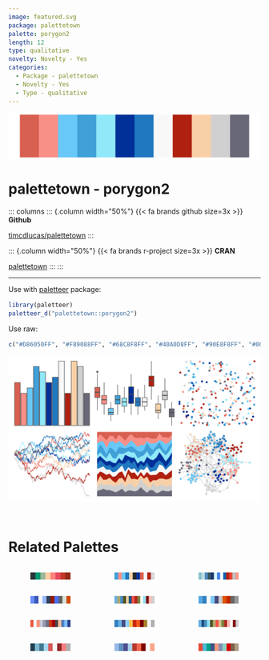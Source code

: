 ```yaml
---
image: featured.svg
package: palettetown
palette: porygon2
length: 12
type: qualitative
novelty: Novelty - Yes
categories:
  - Package - palettetown
  - Novelty - Yes
  - Type - qualitative
---
```


![](featured.svg)

# palettetown - porygon2 

::: columns
::: {.column width="50%"}
{{< fa brands github size=3x >}}
**Github**

[timcdlucas/palettetown](https://github.com/timcdlucas/palettetown)
:::

::: {.column width="50%"}
{{< fa brands r-project size=3x >}}
**CRAN**

[palettetown](https://CRAN.R-project.org/package=palettetown)
:::
:::

<hr> 

Use with [paletteer](https://emilhvitfeldt.github.io/paletteer/) package:

```r
library(paletteer)
paletteer_d("palettetown::porygon2")
```

Use raw:

```r
c("#D86050FF", "#F89088FF", "#68C8F8FF", "#40A0D8FF", "#90E8F8FF", "#003098FF", "#2078C0FF", "#F8F8F8FF", "#B02010FF", "#F8D0A8FF", "#D0D0D0FF", "#686878FF")
``` 

![](examples.svg) 

<br>

# Related Palettes

<div class="list" style="display: grid; grid-template-columns: auto auto auto;"> <figure class="figure">
<a href="../../awtools/a_palette/"> <img src="../../awtools/a_palette/featured.svg" style="width: 100%;" class="figure-img"></a>
</figure> <figure class="figure">
<a href="../../palettetown/porygon/"> <img src="../../palettetown/porygon/featured.svg" style="width: 100%;" class="figure-img"></a>
</figure> <figure class="figure">
<a href="../../palettetown/nidorina/"> <img src="../../palettetown/nidorina/featured.svg" style="width: 100%;" class="figure-img"></a>
</figure> <figure class="figure">
<a href="../../palettetown/marill/"> <img src="../../palettetown/marill/featured.svg" style="width: 100%;" class="figure-img"></a>
</figure> <figure class="figure">
<a href="../../palettetown/tentacruel/"> <img src="../../palettetown/tentacruel/featured.svg" style="width: 100%;" class="figure-img"></a>
</figure> <figure class="figure">
<a href="../../palettetown/azumarill/"> <img src="../../palettetown/azumarill/featured.svg" style="width: 100%;" class="figure-img"></a>
</figure> <figure class="figure">
<a href="../../palettetown/flaaffy/"> <img src="../../palettetown/flaaffy/featured.svg" style="width: 100%;" class="figure-img"></a>
</figure> <figure class="figure">
<a href="../../palettetown/totodile/"> <img src="../../palettetown/totodile/featured.svg" style="width: 100%;" class="figure-img"></a>
</figure> <figure class="figure">
<a href="../../palettetown/tentacool/"> <img src="../../palettetown/tentacool/featured.svg" style="width: 100%;" class="figure-img"></a>
</figure> <figure class="figure">
<a href="../../palettetown/tangela/"> <img src="../../palettetown/tangela/featured.svg" style="width: 100%;" class="figure-img"></a>
</figure> <figure class="figure">
<a href="../../palettetown/phanpy/"> <img src="../../palettetown/phanpy/featured.svg" style="width: 100%;" class="figure-img"></a>
</figure> <figure class="figure">
<a href="../../ggsci/nrc_npg/"> <img src="../../ggsci/nrc_npg/featured.svg" style="width: 100%;" class="figure-img"></a>
</figure> 
</div>
